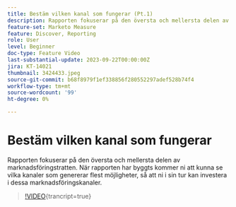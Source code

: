 ```yaml
---
title: Bestäm vilken kanal som fungerar (Pt.1)
description: Rapporten fokuserar på den översta och mellersta delen av marknadsföringstratten. När rapporten har byggts kommer ni att kunna se vilka kanaler som genererar flest möjligheter, så att ni i sin tur kan investera i dessa marknadsföringskanaler.
feature-set: Marketo Measure
feature: Discover, Reporting
role: User
level: Beginner
doc-type: Feature Video
last-substantial-update: 2023-09-22T00:00:00Z
jira: KT-14021
thumbnail: 3424433.jpeg
source-git-commit: b68f8979f1ef338856f280552297adef528b74f4
workflow-type: tm+mt
source-wordcount: '99'
ht-degree: 0%

---
```



# Bestäm vilken kanal som fungerar

Rapporten fokuserar på den översta och mellersta delen av marknadsföringstratten. När rapporten har byggts kommer ni att kunna se vilka kanaler som genererar flest möjligheter, så att ni i sin tur kan investera i dessa marknadsföringskanaler.

>[!VIDEO](https://video.tv.adobe.com/v/3424433/?learn=on){trancript=true}
